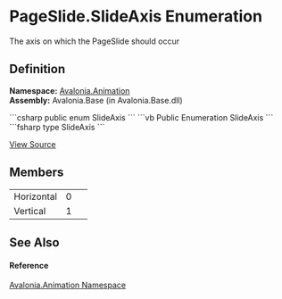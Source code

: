 # PageSlide.SlideAxis Enumeration


The axis on which the PageSlide should occur



## Definition
**Namespace:** <a href="N_Avalonia_Animation">Avalonia.Animation</a>  
**Assembly:** Avalonia.Base (in Avalonia.Base.dll)

<Tabs groupId="api-code-preview">
<TabItem value="csharp" label="C#">
```csharp
public enum SlideAxis
```
</TabItem>
<TabItem value="vb" label="VB">
```vb
Public Enumeration SlideAxis
```
</TabItem>
<TabItem value="fsharp" label="F#">
```fsharp
type SlideAxis
```
</TabItem>
</Tabs>



<a href="https://github.com/AvaloniaUI/Avalonia/tree/master/src/Avalonia.Base/Animation/PageSlide.cs" title="View the source code">View Source</a>



## Members
<table>
<tr>
<td>Horizontal</td>
<td>0</td>
<td> </td>
</tr>
<tr>
<td>Vertical</td>
<td>1</td>
<td> </td>
</tr>
</table>

## See Also


#### Reference
<a href="N_Avalonia_Animation">Avalonia.Animation Namespace</a>  

